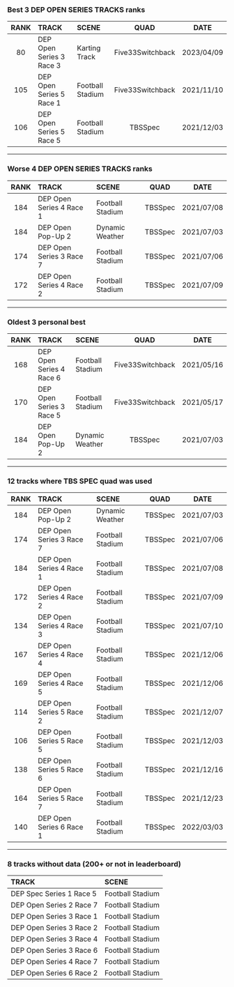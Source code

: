 ### Best 3 DEP OPEN SERIES TRACKS ranks
|RANK|TRACK|SCENE|QUAD|DATE|
|:---:|:---|:---|:---:|:---:|
|80|DEP Open Series 3 Race 3|Karting Track|Five33Switchback|2023/04/09|
|105|DEP Open Series 5 Race 1|Football Stadium|Five33Switchback|2021/11/10|
|106|DEP Open Series 5 Race 5|Football Stadium|TBSSpec|2021/12/03|
---
### Worse 4 DEP OPEN SERIES TRACKS ranks
|RANK|TRACK|SCENE|QUAD|DATE|
|:---:|:---|:---|:---:|:---:|
|184|DEP Open Series 4 Race 1|Football Stadium|TBSSpec|2021/07/08|
|184|DEP Open Pop-Up 2|Dynamic Weather|TBSSpec|2021/07/03|
|174|DEP Open Series 3 Race 7|Football Stadium|TBSSpec|2021/07/06|
|172|DEP Open Series 4 Race 2|Football Stadium|TBSSpec|2021/07/09|
---
### Oldest 3 personal best
|RANK|TRACK|SCENE|QUAD|DATE|
|:---:|:---|:---|:---:|:---:|
|168|DEP Open Series 4 Race 6|Football Stadium|Five33Switchback|2021/05/16|
|170|DEP Open Series 3 Race 5|Football Stadium|Five33Switchback|2021/05/17|
|184|DEP Open Pop-Up 2|Dynamic Weather|TBSSpec|2021/07/03|
---
### 12 tracks where TBS SPEC quad was used
|RANK|TRACK|SCENE|QUAD|DATE|
|:---:|:---|:---|:---:|:---:|
|184|DEP Open Pop-Up 2|Dynamic Weather|TBSSpec|2021/07/03|
|174|DEP Open Series 3 Race 7|Football Stadium|TBSSpec|2021/07/06|
|184|DEP Open Series 4 Race 1|Football Stadium|TBSSpec|2021/07/08|
|172|DEP Open Series 4 Race 2|Football Stadium|TBSSpec|2021/07/09|
|134|DEP Open Series 4 Race 3|Football Stadium|TBSSpec|2021/07/10|
|167|DEP Open Series 4 Race 4|Football Stadium|TBSSpec|2021/12/06|
|169|DEP Open Series 4 Race 5|Football Stadium|TBSSpec|2021/12/06|
|114|DEP Open Series 5 Race 2|Football Stadium|TBSSpec|2021/12/07|
|106|DEP Open Series 5 Race 5|Football Stadium|TBSSpec|2021/12/03|
|138|DEP Open Series 5 Race 6|Football Stadium|TBSSpec|2021/12/16|
|164|DEP Open Series 5 Race 7|Football Stadium|TBSSpec|2021/12/23|
|140|DEP Open Series 6 Race 1|Football Stadium|TBSSpec|2022/03/03|
---
### 8 tracks without data (200+ or not in leaderboard)
|TRACK|SCENE|
|:---|:---|
|DEP Spec Series 1 Race 5|Football Stadium|
|DEP Open Series 2 Race 7|Football Stadium|
|DEP Open Series 3 Race 1|Football Stadium|
|DEP Open Series 3 Race 2|Football Stadium|
|DEP Open Series 3 Race 4|Football Stadium|
|DEP Open Series 3 Race 6|Football Stadium|
|DEP Open Series 4 Race 7|Football Stadium|
|DEP Open Series 6 Race 2|Football Stadium|
